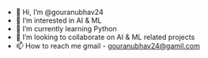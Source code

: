 - 👋 Hi, I’m @gouranubhav24
- 👀 I’m interested in AI & ML
- 🌱 I’m currently learning Python
- 💞️ I’m looking to collaborate on AI & ML related projects
- 📫 How to reach me gmail - gouranubhav24@gamil.com

<!---
gouranubhav24/gouranubhav24 is a ✨ special ✨ repository because its `README.md` (this file) appears on your GitHub profile.
You can click the Preview link to take a look at your changes.
--->

